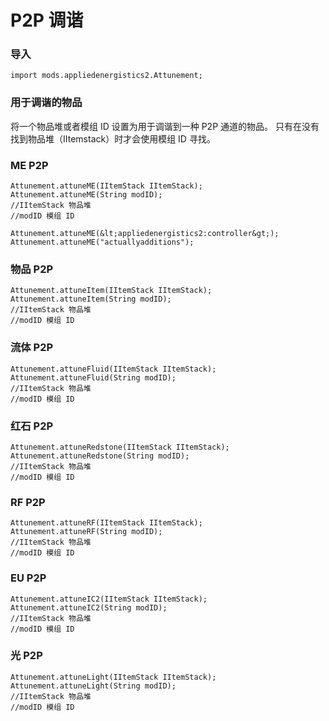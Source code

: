 # P2P 调谐

### 导入

```zenscript
import mods.appliedenergistics2.Attunement;
```

### 用于调谐的物品

将一个物品堆或者模组 ID 设置为用于调谐到一种 P2P 通道的物品。 只有在没有找到物品堆（IItemstack）时才会使用模组 ID 寻找。

### ME P2P

```zenscript
Attunement.attuneME(IItemStack IItemStack);
Attunement.attuneME(String modID);
//IItemStack 物品堆
//modID 模组 ID

Attunement.attuneME(&lt;appliedenergistics2:controller&gt;);
Attunement.attuneME("actuallyadditions");
```

### 物品 P2P

```zenscript
Attunement.attuneItem(IItemStack IItemStack);
Attunement.attuneItem(String modID);
//IItemStack 物品堆
//modID 模组 ID
```

### 流体 P2P

```zenscript
Attunement.attuneFluid(IItemStack IItemStack);
Attunement.attuneFluid(String modID);
//IItemStack 物品堆
//modID 模组 ID
```

### 红石 P2P

```zenscript
Attunement.attuneRedstone(IItemStack IItemStack);
Attunement.attuneRedstone(String modID);
//IItemStack 物品堆
//modID 模组 ID
```

### RF P2P

```zenscript
Attunement.attuneRF(IItemStack IItemStack);
Attunement.attuneRF(String modID);
//IItemStack 物品堆
//modID 模组 ID
```

### EU P2P

```zenscript
Attunement.attuneIC2(IItemStack IItemStack);
Attunement.attuneIC2(String modID);
//IItemStack 物品堆
//modID 模组 ID
```

### 光 P2P

```zenscript
Attunement.attuneLight(IItemStack IItemStack);
Attunement.attuneLight(String modID);
//IItemStack 物品堆
//modID 模组 ID
```